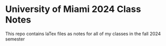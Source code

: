 # University of Miami 2024 Class Notes
This repo contains laTex files as notes for all of my classes in the fall 2024 semester
